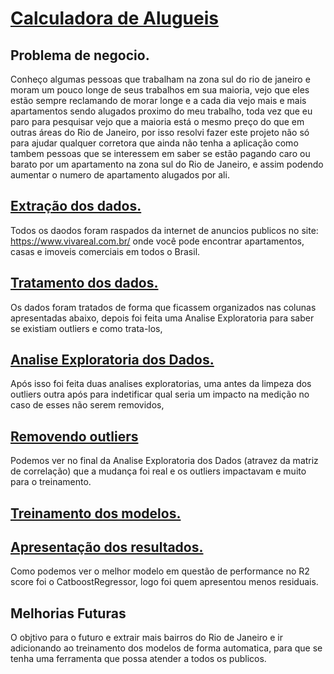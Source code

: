 # [Calculadora de Alugueis]( https://calculadora-de-alugueis.herokuapp.com/)

## Problema de negocio.

Conheço algumas pessoas que trabalham na zona sul do rio de janeiro e moram um pouco longe de seus trabalhos em sua maioria, vejo que eles estão sempre reclamando de morar longe e a cada dia vejo mais e mais apartamentos sendo alugados proximo do meu trabalho, toda vez que eu paro para pesquisar vejo que a maioria está o mesmo preço do que em outras áreas do Rio de Janeiro, por isso resolvi fazer este projeto não só para ajudar qualquer corretora que ainda não tenha a aplicação como tambem pessoas que se interessem em saber se estão pagando caro ou barato por um apartamento na zona sul do Rio de Janeiro, e assim podendo aumentar o numero de apartamento alugados por ali.

## [Extração dos dados.](https://github.com/thiago-vale/Data-Science/blob/main/calculadora-de-alugueis/Coletando-dados.py)

Todos os daodos foram raspados da internet de anuncios publicos no site: https://www.vivareal.com.br/ onde você pode encontrar apartamentos, casas e imoveis comerciais em todos o Brasil.

## [Tratamento dos dados.](https://github.com/thiago-vale/Data-Science/blob/main/calculadora-de-alugueis/Tratando-os-dados.py)

Os dados foram tratados de forma que ficassem organizados nas colunas apresentadas abaixo, depois foi feita uma Analise Exploratoria para saber se existiam outliers e como trata-los,


## [Analise Exploratoria dos Dados.](https://github.com/thiago-vale/Data-Science/blob/main/calculadora-de-alugueis/AED.ipynb)

Após isso foi feita duas analises exploratorias, uma antes da limpeza dos outliers outra após para indetificar qual seria um impacto na medição no caso de esses não serem removidos,

## [Removendo outliers](https://github.com/thiago-vale/Data-Science/blob/main/calculadora-de-alugueis/Limpando-outliers.py)

Podemos ver no final da Analise Exploratoria dos Dados (atravez da matriz de correlação) que a mudança foi real e os outliers impactavam e muito para o treinamento.

## [Treinamento dos modelos.](https://github.com/thiago-vale/Data-Science/blob/main/calculadora-de-alugueis/Escolhendo%20os%20Modelo.ipynb)

## [Apresentação dos resultados.](https://github.com/thiago-vale/Data-Science/blob/main/calculadora-de-alugueis/Escolhendo%20os%20Modelo.ipynb)

Como podemos ver o melhor modelo em questão de performance no R2 score foi o CatboostRegressor, logo foi quem apresentou menos residuais.

## Melhorias Futuras

O objtivo para o futuro e extrair mais bairros do Rio de Janeiro e ir adicionando ao treinamento dos modelos de forma automatica, para que se tenha uma ferramenta que possa atender a todos os publicos.

